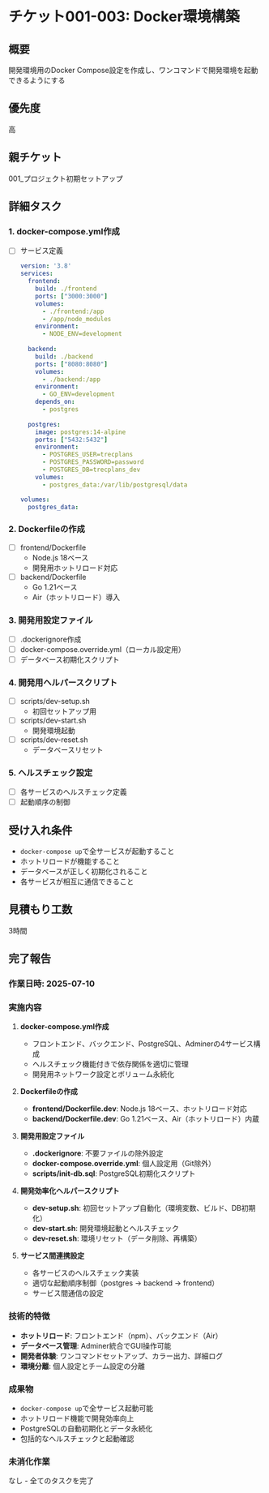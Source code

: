 # チケット001-003: Docker環境構築

## 概要
開発環境用のDocker Compose設定を作成し、ワンコマンドで開発環境を起動できるようにする

## 優先度
高

## 親チケット
001_プロジェクト初期セットアップ

## 詳細タスク

### 1. docker-compose.yml作成
- [ ] サービス定義
  ```yaml
  version: '3.8'
  services:
    frontend:
      build: ./frontend
      ports: ["3000:3000"]
      volumes:
        - ./frontend:/app
        - /app/node_modules
      environment:
        - NODE_ENV=development
    
    backend:
      build: ./backend
      ports: ["8080:8080"]
      volumes:
        - ./backend:/app
      environment:
        - GO_ENV=development
      depends_on:
        - postgres
    
    postgres:
      image: postgres:14-alpine
      ports: ["5432:5432"]
      environment:
        - POSTGRES_USER=trecplans
        - POSTGRES_PASSWORD=password
        - POSTGRES_DB=trecplans_dev
      volumes:
        - postgres_data:/var/lib/postgresql/data
  
  volumes:
    postgres_data:
  ```

### 2. Dockerfileの作成
- [ ] frontend/Dockerfile
  - Node.js 18ベース
  - 開発用ホットリロード対応
- [ ] backend/Dockerfile
  - Go 1.21ベース
  - Air（ホットリロード）導入

### 3. 開発用設定ファイル
- [ ] .dockerignore作成
- [ ] docker-compose.override.yml（ローカル設定用）
- [ ] データベース初期化スクリプト

### 4. 開発用ヘルパースクリプト
- [ ] scripts/dev-setup.sh
  - 初回セットアップ用
- [ ] scripts/dev-start.sh
  - 開発環境起動
- [ ] scripts/dev-reset.sh
  - データベースリセット

### 5. ヘルスチェック設定
- [ ] 各サービスのヘルスチェック定義
- [ ] 起動順序の制御

## 受け入れ条件
- `docker-compose up`で全サービスが起動すること
- ホットリロードが機能すること
- データベースが正しく初期化されること
- 各サービスが相互に通信できること

## 見積もり工数
3時間

## 完了報告
### 作業日時: 2025-07-10

### 実施内容
1. **docker-compose.yml作成**
   - フロントエンド、バックエンド、PostgreSQL、Adminerの4サービス構成
   - ヘルスチェック機能付きで依存関係を適切に管理
   - 開発用ネットワーク設定とボリューム永続化

2. **Dockerfileの作成**
   - **frontend/Dockerfile.dev**: Node.js 18ベース、ホットリロード対応
   - **backend/Dockerfile.dev**: Go 1.21ベース、Air（ホットリロード）内蔵

3. **開発用設定ファイル**
   - **.dockerignore**: 不要ファイルの除外設定
   - **docker-compose.override.yml**: 個人設定用（Git除外）
   - **scripts/init-db.sql**: PostgreSQL初期化スクリプト

4. **開発効率化ヘルパースクリプト**
   - **dev-setup.sh**: 初回セットアップ自動化（環境変数、ビルド、DB初期化）
   - **dev-start.sh**: 開発環境起動とヘルスチェック
   - **dev-reset.sh**: 環境リセット（データ削除、再構築）

5. **サービス間連携設定**
   - 各サービスのヘルスチェック実装
   - 適切な起動順序制御（postgres → backend → frontend）
   - サービス間通信の設定

### 技術的特徴
- **ホットリロード**: フロントエンド（npm）、バックエンド（Air）
- **データベース管理**: Adminer統合でGUI操作可能
- **開発者体験**: ワンコマンドセットアップ、カラー出力、詳細ログ
- **環境分離**: 個人設定とチーム設定の分離

### 成果物
- `docker-compose up`で全サービス起動可能
- ホットリロード機能で開発効率向上
- PostgreSQLの自動初期化とデータ永続化
- 包括的なヘルスチェックと起動確認

### 未消化作業
なし - 全てのタスクを完了